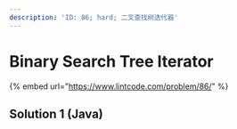 ```yaml
---
description: 'ID: 86; hard; 二叉查找树迭代器'
---
```


# Binary Search Tree Iterator

{% embed url="https://www.lintcode.com/problem/86/" %}

## Solution 1 \(Java\)

```java

```

